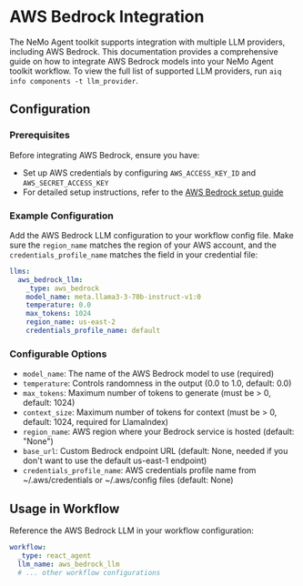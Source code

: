 <!--
SPDX-FileCopyrightText: Copyright (c) 2025, NVIDIA CORPORATION & AFFILIATES. All rights reserved.
SPDX-License-Identifier: Apache-2.0

Licensed under the Apache License, Version 2.0 (the "License");
you may not use this file except in compliance with the License.
You may obtain a copy of the License at

http://www.apache.org/licenses/LICENSE-2.0

Unless required by applicable law or agreed to in writing, software
distributed under the License is distributed on an "AS IS" BASIS,
WITHOUT WARRANTIES OR CONDITIONS OF ANY KIND, either express or implied.
See the License for the specific language governing permissions and
limitations under the License.
-->

# AWS Bedrock Integration

The NeMo Agent toolkit supports integration with multiple LLM providers, including AWS Bedrock. This documentation provides a comprehensive guide on how to integrate AWS Bedrock models into your NeMo Agent toolkit workflow. To view the full list of supported LLM providers, run `aiq info components -t llm_provider`.


## Configuration

### Prerequisites
Before integrating AWS Bedrock, ensure you have:
- Set up AWS credentials by configuring `AWS_ACCESS_KEY_ID` and `AWS_SECRET_ACCESS_KEY`
- For detailed setup instructions, refer to the [AWS Bedrock setup guide](https://docs.aws.amazon.com/bedrock/latest/userguide/setting-up.html)

### Example Configuration
Add the AWS Bedrock LLM configuration to your workflow config file. Make sure the `region_name` matches the region of your AWS account, and the `credentials_profile_name` matches the field in your credential file:

```yaml
llms:
  aws_bedrock_llm:
    _type: aws_bedrock
    model_name: meta.llama3-3-70b-instruct-v1:0
    temperature: 0.0
    max_tokens: 1024
    region_name: us-east-2
    credentials_profile_name: default
```

### Configurable Options
* `model_name`: The name of the AWS Bedrock model to use (required)
* `temperature`: Controls randomness in the output (0.0 to 1.0, default: 0.0)
* `max_tokens`: Maximum number of tokens to generate (must be > 0, default: 1024)
* `context_size`: Maximum number of tokens for context (must be > 0, default: 1024, required for LlamaIndex)
* `region_name`: AWS region where your Bedrock service is hosted (default: "None")
* `base_url`: Custom Bedrock endpoint URL (default: None, needed if you don't want to use the default us-east-1 endpoint)
* `credentials_profile_name`: AWS credentials profile name from ~/.aws/credentials or ~/.aws/config files (default: None)

## Usage in Workflow
Reference the AWS Bedrock LLM in your workflow configuration:

```yaml
workflow:
  _type: react_agent
  llm_name: aws_bedrock_llm
  # ... other workflow configurations
```
